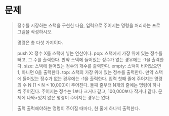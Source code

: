 #  문제
>정수를 저장하는 스택을 구현한 다음, 입력으로 주어지는 명령을 처리하는 프로그램을 작성하시오.
>
>명령은 총 다섯 가지이다.
>
>push X: 정수 X를 스택에 넣는 연산이다.
>pop: 스택에서 가장 위에 있는 정수를 빼고, 그 수를 출력한다. 만약 스택에 들어있는 정수가 없는 경우에는 -1을 출력한다.
>size: 스택에 들어있는 정수의 개수를 출력한다.
>empty: 스택이 비어있으면 1, 아니면 0을 출력한다.
>top: 스택의 가장 위에 있는 정수를 출력한다. 만약 스택에 들어있는 정수가 없는 경우에는 -1을 출력한다.
>입력
>첫째 줄에 주어지는 명령의 수 N (1 ≤ N ≤ 10,000)이 주어진다. 둘째 줄부터 N개의 줄에는 명령이 하나씩 주어진다. 주어지는 정수는 1보다 크거나 같고, 100,000보다 작거나 같다. 문제에 나와>있지 않은 명령이 주어지는 경우는 없다.
>
>출력
>출력해야하는 명령이 주어질 때마다, 한 줄에 하나씩 출력한다.
